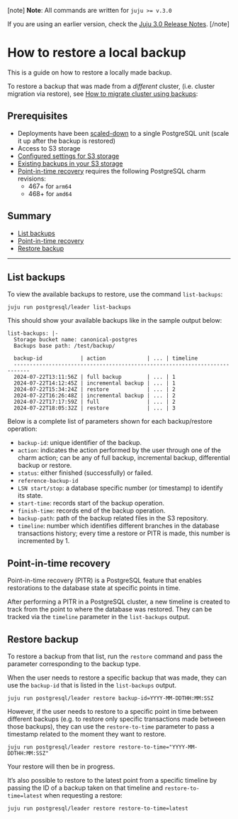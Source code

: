 [note]
**Note**: All commands are written for `juju >= v.3.0`

If you are using an earlier version, check the [Juju 3.0 Release Notes](https://juju.is/docs/juju/roadmap#heading--juju-3-0-0---22-oct-2022).
[/note]

# How to restore a local backup

This is a guide on how to restore a locally made backup.

To restore a backup that was made from a *different* cluster, (i.e. cluster migration via restore), see [How to migrate cluster using backups](/t/charmed-postgresql-how-to-migrate-cluster-via-restore/9691?channel=14/stable):

## Prerequisites
- Deployments have been [scaled-down](/t/charmed-postgresql-how-to-manage-units/9689?channel=14/stable) to a single PostgreSQL unit (scale it up after the backup is restored)
- Access to S3 storage
- [Configured settings for S3 storage](/t/charmed-postgresql-how-to-configure-s3/9681?channel=14/stable)
- [Existing backups in your S3 storage](/t/charmed-postgresql-how-to-create-and-list-backups/9683?channel=14/stable)
- [Point-in-time recovery](#point-in-time-recovery) requires the following PostgreSQL charm revisions:
   - 467+ for `arm64`
  -  468+ for `amd64`

## Summary
* [List backups](#list-backups)
* [Point-in-time recovery](#point-in-time-recovery)
* [Restore backup](#restore-backup)

---

## List backups
To view the available backups to restore, use the command `list-backups`:
```shell
juju run postgresql/leader list-backups
```

This should show your available backups like in the sample output below:
<!--TODO: Update output with any missing parameters (id, repository, etc...) -->
```shell
list-backups: |-
  Storage bucket name: canonical-postgres
  Backups base path: /test/backup/

  backup-id            | action             | ... | timeline
  ---------------------------------------------------------------------------
  2024-07-22T13:11:56Z | full backup        | ... | 1
  2024-07-22T14:12:45Z | incremental backup | ... | 1
  2024-07-22T15:34:24Z | restore            | ... | 2
  2024-07-22T16:26:48Z | incremental backup | ... | 2
  2024-07-22T17:17:59Z | full               | ... | 2
  2024-07-22T18:05:32Z | restore            | ... | 3
```

Below is a complete list of parameters shown for each backup/restore operation:
* `backup-id`: unique identifier of the backup.
* `action`: indicates the action performed by the user through one of the charm action; can be any of full backup, incremental backup, differential backup or restore.
* `status`: either finished (successfully) or failed.
* `reference-backup-id` 
* `LSN start/stop`: a database specific number (or timestamp) to identify its state.
* `start-time`: records start of the backup operation.
* `finish-time`: records end of the backup operation.
* `backup-path`: path of the backup related files in the S3 repository.
* `timeline`: number which identifies different branches in the database transactions history; every time a restore or PITR is made, this number is incremented by 1.

## Point-in-time recovery
Point-in-time recovery (PITR) is a PostgreSQL feature that enables restorations to the database state at specific points in time.

After performing a PITR in a PostgreSQL cluster, a new timeline is created to track from the point to where the database was restored. They can be tracked via the `timeline` parameter in the `list-backups` output.

## Restore backup
To restore a backup from that list, run the `restore` command and pass the parameter corresponding to the backup type.

When the user needs to restore a specific backup that was made, they can use the `backup-id` that is listed in the `list-backups` output. 
 ```shell
juju run postgresql/leader restore backup-id=YYYY-MM-DDTHH:MM:SSZ
```

However, if the user needs to restore to a specific point in time between different backups (e.g. to restore only specific transactions made between those backups), they can use the `restore-to-time` parameter to pass a timestamp related to the moment they want to restore.
 ```shell
juju run postgresql/leader restore restore-to-time="YYYY-MM-DDTHH:MM:SSZ"
```

Your restore will then be in progress.

It’s also possible to restore to the latest point from a specific timeline by passing the ID of a backup taken on that timeline and `restore-to-time=latest` when requesting a restore:

 ```shell
juju run postgresql/leader restore restore-to-time=latest
```